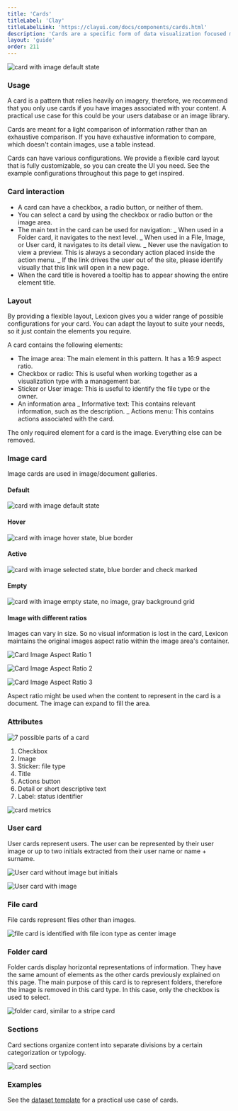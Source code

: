 ```yaml
---
title: 'Cards'
titleLabel: 'Clay'
titleLabelLink: 'https://clayui.com/docs/components/cards.html'
description: 'Cards are a specific form of data visualization focused mainly on displaying images.'
layout: 'guide'
order: 211
---
```


![card with image default state](/images/lexicon/CardImage.jpg)

### Usage

A card is a pattern that relies heavily on imagery, therefore, we recommend that you only use cards if you have images associated with your content. A practical use case for this could be your users database or an image library.

Cards are meant for a light comparison of information rather than an exhaustive comparison. If you have exhaustive information to compare, which doesn't contain images, use a table instead.

Cards can have various configurations. We provide a flexible card layout that is fully customizable, so you can create the UI you need. See the example configurations throughout this page to get inspired.

### Card interaction

-   A card can have a checkbox, a radio button, or neither of them.
-   You can select a card by using the checkbox or radio button or the image area.
-   The main text in the card can be used for navigation:
    _ When used in a Folder card, it navigates to the next level.
    _ When used in a File, Image, or User card, it navigates to its detail view.
    _ Never use the navigation to view a preview. This is always a secondary action placed inside the action menu.
    _ If the link drives the user out of the site, please identify visually that this link will open in a new page.
-   When the card title is hovered a tooltip has to appear showing the entire element title.

### Layout

By providing a flexible layout, Lexicon gives you a wider range of possible configurations for your card. You can adapt the layout to suite your needs, so it just contain the elements you require.

A card contains the following elements:

-   The image area: The main element in this pattern. It has a 16:9 aspect ratio.
-   Checkbox or radio: This is useful when working together as a visualization type with a management bar.
-   Sticker or User image: This is useful to identify the file type or the owner.
-   An information area
    _ Informative text: This contains relevant information, such as the description.
    _ Actions menu: This contains actions associated with the card.

The only required element for a card is the image. Everything else can be removed.

### Image card

Image cards are used in image/document galleries.

#### Default

![card with image default state](/images/lexicon/CardImage.jpg)

#### Hover

![card with image hover state, blue border](/images/lexicon/CardImageHover.jpg)

#### Active

![card with image selected state, blue border and check marked](/images/lexicon/CardImageActive.jpg)

#### Empty

![card with image empty state, no image, gray background grid](/images/lexicon/CardImageEmpty.jpg)

#### Image with different ratios

Images can vary in size. So no visual information is lost in the card, Lexicon maintains the original images aspect ratio within the image area's container.

![Card Image Aspect Ratio 1](/images/lexicon/CardImageAspectRatio1.jpg)

![Card Image Aspect Ratio 2](/images/lexicon/CardImageAspectRatio2.jpg)

![Card Image Aspect Ratio 3](/images/lexicon/CardImageAspectRatio3.jpg)

Aspect ratio might be used when the content to represent in the card is a document. The image can expand to fill the area.

### Attributes

![7 possible parts of a card](/images/lexicon/CardParts.jpg)

1. Checkbox
2. Image
3. Sticker: file type
4. Title
5. Actions button
6. Detail or short descriptive text
7. Label: status identifier

![card metrics](/images/lexicon/CardMetrics.jpg)

### User card

User cards represent users. The user can be represented by their user image or up to two initials extracted from their user name or name + surname.

![User card without image but initials](/images/lexicon/CardUser.jpg)

![User card with image](/images/lexicon/CardUserImage.jpg)


### File card

File cards represent files other than images.

![file card is identified with file icon type as center image](/images/lexicon/CardFile.jpg)

### Folder card

Folder cards display horizontal representations of information. They have the same amount of elements as the other cards previously explained on this page. The main purpose of this card is to represent folders, therefore the image is removed in this card type. In this case, only the checkbox is used to select.

![folder card, similar to a stripe card](/images/lexicon/CardFolder.jpg)

### Sections

Card sections organize content into separate divisions by a certain categorization or typology.

![card section](/images/lexicon/CardViewGroupSeparator.png)

### Examples

See the [dataset template](../../Templates/datasetTemplate) for a practical use case of cards.

